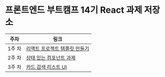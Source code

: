 # 프론트엔드 부트캠프 14기 React 과제 저장소

| 주차   | 링크                                                                        |
| ------ | --------------------------------------------------------------------------- |
| 1주 차 | [리액트 프로젝트 템플릿 만들기](https://github.com/b1ackitty/react-js-vite) |
| 2주 차 | [상태 있는 컴포넌트 과제](./src/md/week2-retrospect.md)                     |
| 3주 차 | [카드 검색 리스트 UI](./src/md/week3-retrospect.md)                         |
